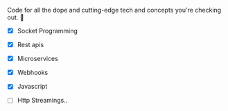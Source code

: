 Code for all the dope and cutting-edge tech and concepts you're checking out. 🚀
- [X] Socket Programming
- [X] Rest apis
- [X] Microservices
- [X] Webhooks
- [X] Javascript 
- [ ] Http Streamings..

